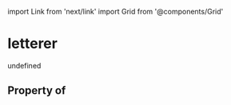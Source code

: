 import Link from 'next/link'
import Grid from '@components/Grid'

# letterer

undefined

## Property of



